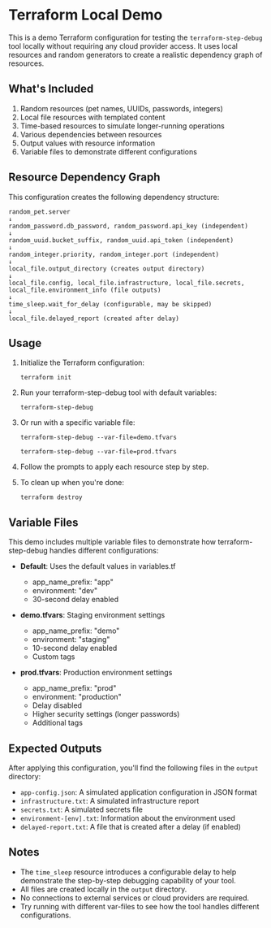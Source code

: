 # Terraform Local Demo

This is a demo Terraform configuration for testing the `terraform-step-debug` tool locally without requiring any cloud provider access. It uses local resources and random generators to create a realistic dependency graph of resources.

## What's Included

1. Random resources (pet names, UUIDs, passwords, integers)
2. Local file resources with templated content
3. Time-based resources to simulate longer-running operations
4. Various dependencies between resources
5. Output values with resource information
6. Variable files to demonstrate different configurations

## Resource Dependency Graph

This configuration creates the following dependency structure:

```
random_pet.server
↓
random_password.db_password, random_password.api_key (independent)
↓
random_uuid.bucket_suffix, random_uuid.api_token (independent)
↓
random_integer.priority, random_integer.port (independent)
↓
local_file.output_directory (creates output directory)
↓
local_file.config, local_file.infrastructure, local_file.secrets, local_file.environment_info (file outputs)
↓
time_sleep.wait_for_delay (configurable, may be skipped)
↓
local_file.delayed_report (created after delay)
```

## Usage

1. Initialize the Terraform configuration:
   ```
   terraform init
   ```

2. Run your terraform-step-debug tool with default variables:
   ```
   terraform-step-debug
   ```

3. Or run with a specific variable file:
   ```
   terraform-step-debug --var-file=demo.tfvars
   ```
   
   ```
   terraform-step-debug --var-file=prod.tfvars
   ```

4. Follow the prompts to apply each resource step by step.

5. To clean up when you're done:
   ```
   terraform destroy
   ```

## Variable Files

This demo includes multiple variable files to demonstrate how terraform-step-debug handles different configurations:

- **Default**: Uses the default values in variables.tf
  - app_name_prefix: "app"
  - environment: "dev"
  - 30-second delay enabled

- **demo.tfvars**: Staging environment settings
  - app_name_prefix: "demo"
  - environment: "staging"
  - 10-second delay enabled
  - Custom tags

- **prod.tfvars**: Production environment settings
  - app_name_prefix: "prod"
  - environment: "production"
  - Delay disabled
  - Higher security settings (longer passwords)
  - Additional tags

## Expected Outputs

After applying this configuration, you'll find the following files in the `output` directory:

- `app-config.json`: A simulated application configuration in JSON format
- `infrastructure.txt`: A simulated infrastructure report  
- `secrets.txt`: A simulated secrets file
- `environment-[env].txt`: Information about the environment used
- `delayed-report.txt`: A file that is created after a delay (if enabled)

## Notes

- The `time_sleep` resource introduces a configurable delay to help demonstrate the step-by-step debugging capability of your tool.
- All files are created locally in the `output` directory.
- No connections to external services or cloud providers are required.
- Try running with different var-files to see how the tool handles different configurations.